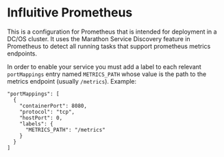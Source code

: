 # Influitive Prometheus

This is a configuration for Prometheus that is intended for deployment in a
DC/OS cluster.  It uses the Marathon Service Discovery feature in Prometheus to
detect all running tasks that support prometheus metrics endpoints.

In order to enable your service you must add a label to each relevant
`portMappings` entry named `METRICS_PATH` whose value is the path to the metrics
endpoint (usually `/metrics`). Example:

```
"portMappings": [
  {
    "containerPort": 8080,
    "protocol": "tcp",
    "hostPort": 0,
    "labels": {
      "METRICS_PATH": "/metrics"
    }
  }
]
```
